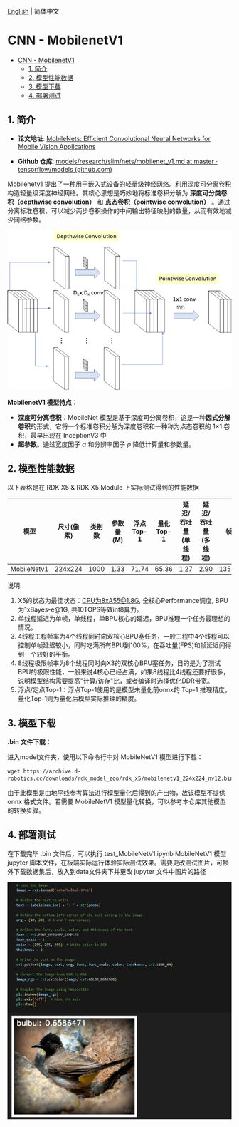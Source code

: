 [English](./README.md) | 简体中文

# CNN - MobilenetV1

- [CNN - MobilenetV1](#cnn---mobilenetv1)
  - [1. 简介](#1-简介)
  - [2. 模型性能数据](#2-模型性能数据)
  - [3. 模型下载](#3-模型下载)
  - [4. 部署测试](#4-部署测试)

## 1. 简介

- **论文地址**: [MobileNets: Efficient Convolutional Neural Networks for Mobile Vision Applications](https://arxiv.org/abs/1704.04861)

- **Github 仓库**: [models/research/slim/nets/mobilenet_v1.md at master · tensorflow/models (github.com)](https://github.com/tensorflow/models/blob/master/research/slim/nets/mobilenet_v1.md)

Mobilenetv1 提出了一种用于嵌入式设备的轻量级神经网络。利用深度可分离卷积构造轻量级深度神经网络。其核心思想是巧妙地将标准卷积分解为 **深度可分类卷积（depthwise convolution）** 和 **点态卷积（pointwise convolution）** 。通过分离标准卷积，可以减少两步卷积操作的中间输出特征映射的数量，从而有效地减少网络参数。

![](./data/depthwise&pointwise.png)

**MobilenetV1 模型特点**：

- **深度可分离卷积**：MobileNet 模型是基于深度可分离卷积，这是一种**因式分解卷积**的形式，它将一个标准卷积分解为深度卷积和一种称为点态卷积的 1×1 卷积，最早出现在 InceptionV3 中
- **超参数**。通过宽度因子 $\alpha$ 和分辨率因子 $\rho$ 降低计算量和参数量。


## 2. 模型性能数据

以下表格是在 RDK X5 & RDK X5 Module 上实际测试得到的性能数据


| 模型          | 尺寸(像素)  | 类别数  | 参数量(M) | 浮点Top-1  | 量化Top-1  | 延迟/吞吐量(单线程) | 延迟/吞吐量(多线程) | 帧率     |
| ----------- | ------- | ---- | ------ | ----- | ----- | ----------- | ----------- | ------ |
| MobileNetv1 | 224x224 | 1000 | 1.33   | 71.74 | 65.36 | 1.27        | 2.90        | 1356.25 |


说明: 
1. X5的状态为最佳状态：CPU为8xA55@1.8G, 全核心Performance调度, BPU为1xBayes-e@1G, 共10TOPS等效int8算力。
2. 单线程延迟为单帧，单线程，单BPU核心的延迟，BPU推理一个任务最理想的情况。
3. 4线程工程帧率为4个线程同时向双核心BPU塞任务，一般工程中4个线程可以控制单帧延迟较小，同时吃满所有BPU到100%，在吞吐量(FPS)和帧延迟间得到一个较好的平衡。
4. 8线程极限帧率为8个线程同时向X3的双核心BPU塞任务，目的是为了测试BPU的极限性能，一般来说4核心已经占满，如果8线程比4线程还要好很多，说明模型结构需要提高"计算/访存"比，或者编译时选择优化DDR带宽。
5. 浮点/定点Top-1：浮点Top-1使用的是模型未量化前onnx的 Top-1 推理精度，量化Top-1则为量化后模型实际推理的精度。

## 3. 模型下载

**.bin 文件下载**：

进入model文件夹，使用以下命令行中对 MobileNetV1 模型进行下载：

```shell
wget https://archive.d-robotics.cc/downloads/rdk_model_zoo/rdk_x5/mobilenetv1_224x224_nv12.bin
```

由于此模型是由地平线参考算法进行模型量化后得到的产出物，故该模型不提供 onnx 格式文件。若需要 MobileNetV1 模型量化转换，可以参考本仓库其他模型的转换步骤。

## 4. 部署测试

在下载完毕 .bin 文件后，可以执行 test_MobileNetV1.ipynb MobileNetV1 模型 jupyter 脚本文件，在板端实际运行体验实际测试效果。需要更改测试图片，可额外下载数据集后，放入到data文件夹下并更改 jupyter 文件中图片的路径

![](./data/inference.png)

